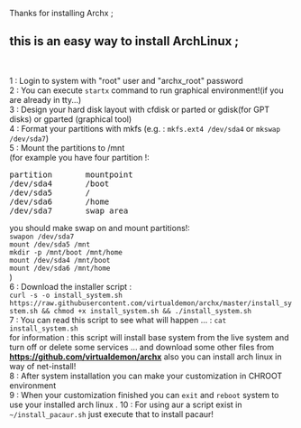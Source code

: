 Thanks for installing Archx ;<br/>

<h2>this is an easy way to install ArchLinux ;</h2><br/>

1 : Login to system with "root" user and "archx_root" password <br/>
2 : You can execute `startx` command to run graphical environment!(if you are already in tty...) <br/>
3 : Design your hard disk layout with cfdisk or parted or gdisk(for GPT disks) or gparted (graphical tool)<br/> 
4 : Format your partitions with mkfs (e.g. : `mkfs.ext4 /dev/sda4` or `mkswap /dev/sda7`) <br/>
5 : Mount the partitions to /mnt<br/> 
(for example you have four partition !:<br/>
<pre>
partition       mountpoint
/dev/sda4       /boot
/dev/sda5       /
/dev/sda6       /home
/dev/sda7       swap area
</pre>
you should make swap on and mount partitions!:<br/>
`swapon /dev/sda7`<br/>
`mount /dev/sda5 /mnt`<br/>
`mkdir -p /mnt/boot /mnt/home`<br/>
`mount /dev/sda4 /mnt/boot`<br/>
`mount /dev/sda6 /mnt/home`<br/>
)<br/>
6 : Download the installer script :<br/> 
`curl -s -o install_system.sh https://raw.githubusercontent.com/virtualdemon/archx/master/install_system.sh && chmod +x install_system.sh && ./install_system.sh`
<br/> 
7 : You can read this script to see what will happen ... : `cat install_system.sh`<br/>
for information : this script will install base system from the live system and turn off or delete some services ... and download some other files from <b>https://github.com/virtualdemon/archx</b> also you can install arch linux in way of net-install! <br/>
8 : After system installation you can make your customization in CHROOT environment <br/>
9 : When your customization finished you can `exit` and `reboot` system to use your installed arch linux .
10 : For using aur a script exist in `~/install_pacaur.sh` just execute that to install pacaur!

